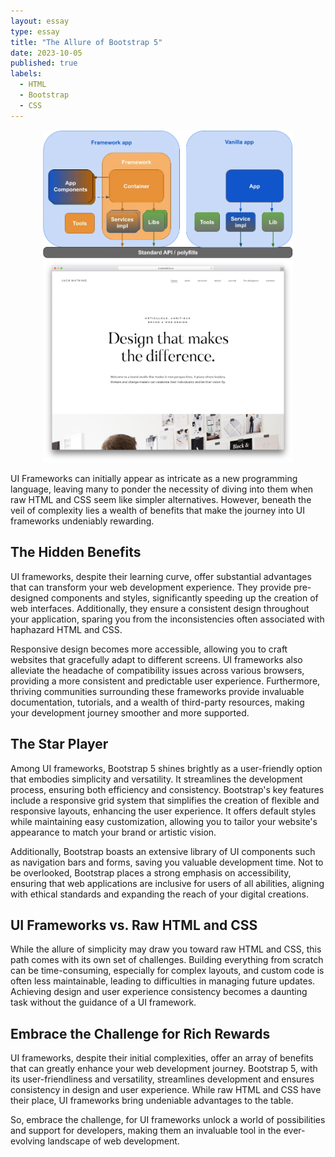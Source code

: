 ```yaml
---
layout: essay
type: essay
title: "The Allure of Bootstrap 5"
date: 2023-10-05
published: true
labels:
  - HTML
  - Bootstrap
  - CSS
---
```


<div style="text-align: center;">
  <img src="../img/ui-framework/ui-framework.webp" alt="UI Frameworks" width="400px" class="rounded float-start pe-4">
  <img src="../img/ui-framework/jack-watkins.jpg" alt="Jack Watkins" width="400px" class="rounded float-start">
</div>

UI Frameworks can initially appear as intricate as a new programming language, leaving many to ponder the necessity of diving into them when raw HTML and CSS seem like simpler alternatives. However, beneath the veil of complexity lies a wealth of benefits that make the journey into UI frameworks undeniably rewarding.

## The Hidden Benefits

UI frameworks, despite their learning curve, offer substantial advantages that can transform your web development experience. They provide pre-designed components and styles, significantly speeding up the creation of web interfaces. Additionally, they ensure a consistent design throughout your application, sparing you from the inconsistencies often associated with haphazard HTML and CSS. 

Responsive design becomes more accessible, allowing you to craft websites that gracefully adapt to different screens. UI frameworks also alleviate the headache of compatibility issues across various browsers, providing a more consistent and predictable user experience. Furthermore, thriving communities surrounding these frameworks provide invaluable documentation, tutorials, and a wealth of third-party resources, making your development journey smoother and more supported.

## The Star Player

Among UI frameworks, Bootstrap 5 shines brightly as a user-friendly option that embodies simplicity and versatility. It streamlines the development process, ensuring both efficiency and consistency. Bootstrap's key features include a responsive grid system that simplifies the creation of flexible and responsive layouts, enhancing the user experience. It offers default styles while maintaining easy customization, allowing you to tailor your website's appearance to match your brand or artistic vision. 

Additionally, Bootstrap boasts an extensive library of UI components such as navigation bars and forms, saving you valuable development time. Not to be overlooked, Bootstrap places a strong emphasis on accessibility, ensuring that web applications are inclusive for users of all abilities, aligning with ethical standards and expanding the reach of your digital creations.

## UI Frameworks vs. Raw HTML and CSS

While the allure of simplicity may draw you toward raw HTML and CSS, this path comes with its own set of challenges. Building everything from scratch can be time-consuming, especially for complex layouts, and custom code is often less maintainable, leading to difficulties in managing future updates. Achieving design and user experience consistency becomes a daunting task without the guidance of a UI framework.

## Embrace the Challenge for Rich Rewards

UI frameworks, despite their initial complexities, offer an array of benefits that can greatly enhance your web development journey. Bootstrap 5, with its user-friendliness and versatility, streamlines development and ensures consistency in design and user experience. While raw HTML and CSS have their place, UI frameworks bring undeniable advantages to the table.

So, embrace the challenge, for UI frameworks unlock a world of possibilities and support for developers, making them an invaluable tool in the ever-evolving landscape of web development.
